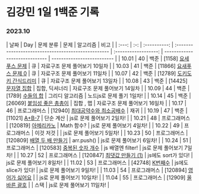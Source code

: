 # 김강민 1일 1백준 기록

### 2023.10

| 날짜  | Day |  문제 분류   | 문제                                                |       알고리즘       | 비고                          |
| :---: | :-: | :----------: | :-------------------------------------------------- | :------------------: | ----------------------------- | -------------------------- |
| 10.01 | 40  |     백준     | [1158] [요세푸스 문제](./Month_10/1001/)            |          큐          | 자료구조 문제 풀어보기 10일차 |
| 10.03 | 41  |     백준     | [11866] [요새푸스 문제 0](./Month_10/1003/)         |          큐          | 자료구조 문제 풀어보기 11일차 |
| 10.07 | 42  |     백준     | [12789] [도키도키 간식드리미](./Month_10/1007/)     |          큐          | 자료구조 문제 풀어보기 13일차 |
| 10.08 | 43  |     백준     | [14425] [문자열 집합](./Month_10/1008/)             |    집합, 딕셔너리    | 자료구조 문제 풀어보기 14일차 |
| 10.09 | 44  |     백준     | [1789] [수들의 합](./Month_10/1009/)                |   그리디 알고리즘    | 노드js로 문제 풀기 1일차!     |
| 10.14 | 45  |     백준     | [26069] [붙임성 좋은 총총이](./Month_10/1014/)      |      집합 , 맵       | 자료구조 문제 풀어보기 16일차 |
| 10.17 | 46  | 프로그래머스 | [12940] [최대공약수와 최소공배수](./Month_10/1017/) |         재귀         |
| 10.19 | 47  |     백준     | [11021] [A+B-7](./Month_10/1019/)                   |      단순 계산       | js로 문제 풀어보기 2일차!     |
| 10.21 | 48  | 프로그래머스 | [120819] [아메리카노](./Month_10/1021/)             |      Math 함수?      | js로 문제 풀어보기 4일차!     |
| 10.22 | 49  | 프로그래머스 | 이것 저것                                           |                      | js로 문제 풀어보기 5일차!     |
| 10.23 | 50  | 프로그래머스 | [120809] [배열 두 배 만들기](./Month_10/1022/)      |      arr.push()      | js로 문제 풀어보기 6일차!     |
| 10.24 | 51  | 프로그래머스 | [120583] [중복된 숫자 개수](./Month_10/1023/)       |  js 배열엔 filter!   | js로 문제 풀어보기 7일차!     |
| 10.27 | 52  | 프로그래머스 | [120847] [최댓값 만들기 (1)](./Month_10/1027/)      | js에도 sort가 있다!  | js로 문제 풀어보기 8일차!     |
| 11.02 | 53  | 프로그래머스 | [42748] [K번째수](./Month_11/1102/)                 | js에도 slice가 있다! | js로 문제 풀어보기 9일차!     |
| 11.03 | 54  | 프로그래머스 | [120894] [영어가 싫어요](./Month_11/1103/)          |                      | js로 문제 풀어보기 10일차!    |
| 11.04 | 55  | 프로그래머스 | [12909] [올바른 괄호](./Month_11/1104/)             |                      | 스택                          | js로 문제 풀어보기 11일차! |
